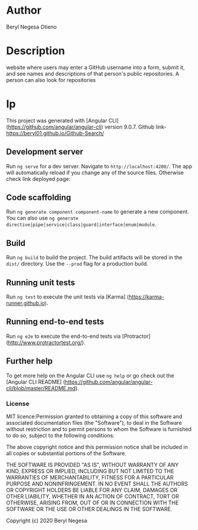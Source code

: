 # Author

Beryl Negesa Otieno

# Description

website where users may enter a GitHub username into a form, submit it, and see names and descriptions of that person's public repositories. A person can also look for repositories

# Ip

This project was generated with [Angular CLI]
(https://github.com/angular/angular-cli) version 9.0.7.
Github link-https://beryl01.github.io/Github-Search/

## Development server

Run `ng serve` for a dev server. Navigate to `http://localhost:4200/`. The app will automatically reload if you change any of the source files.
Otherwise check link deployed page: 

## Code scaffolding

Run `ng generate component component-name` to generate a new component. You can also use `ng generate directive|pipe|service|class|guard|interface|enum|module`.

## Build

Run `ng build` to build the project. The build artifacts will be stored in the `dist/` directory. Use the `--prod` flag for a production build.

## Running unit tests

Run `ng test` to execute the unit tests via [Karma]
(https://karma-runner.github.io).

## Running end-to-end tests

Run `ng e2e` to execute the end-to-end tests via [Protractor]
(http://www.protractortest.org/).

## Further help

To get more help on the Angular CLI use `ng help` or go check out the [Angular CLI README]
(https://github.com/angular/angular-cli/blob/master/README.md).


### License
MIT licence:Permission granted to obtaining a copy of this software and associated documentation files (the "Software"), to deal in the Software without restriction and to permit persons to whom the Software is furnished to do so, subject to the following conditions:

The above copyright notice and this permission notice shall be included in all copies or substantial portions of the Software.

THE SOFTWARE IS PROVIDED "AS IS", WITHOUT WARRANTY OF ANY KIND, EXPRESS OR IMPLIED, INCLUDING BUT NOT LIMITED TO THE WARRANTIES OF MERCHANTABILITY, FITNESS FOR A PARTICULAR PURPOSE AND NONINFRINGEMENT. IN NO EVENT SHALL THE AUTHORS OR COPYRIGHT HOLDERS BE LIABLE FOR ANY CLAIM, DAMAGES OR OTHER LIABILITY, WHETHER IN AN ACTION OF CONTRACT, TORT OR OTHERWISE, ARISING FROM, OUT OF OR IN CONNECTION WITH THE SOFTWARE OR THE USE OR OTHER DEALINGS IN THE SOFTWARE.

Copyright (c) 2020 Beryl Negesa
